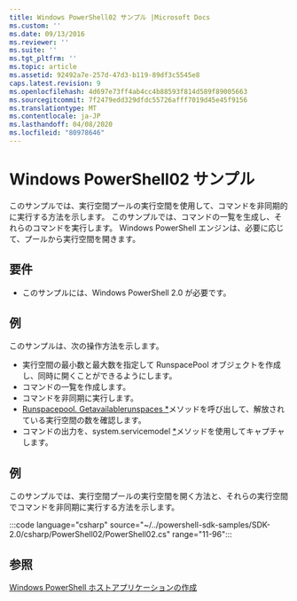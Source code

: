 ```yaml
---
title: Windows PowerShell02 サンプル |Microsoft Docs
ms.custom: ''
ms.date: 09/13/2016
ms.reviewer: ''
ms.suite: ''
ms.tgt_pltfrm: ''
ms.topic: article
ms.assetid: 92492a7e-257d-47d3-b119-89df3c5545e8
caps.latest.revision: 9
ms.openlocfilehash: 4d697e73ff4ab4cc4b88593f814d589f89005663
ms.sourcegitcommit: 7f2479edd329dfdc55726afff7019d45e45f9156
ms.translationtype: MT
ms.contentlocale: ja-JP
ms.lasthandoff: 04/08/2020
ms.locfileid: "80978646"
---
```

# <a name="windows-powershell02-sample"></a>Windows PowerShell02 サンプル

このサンプルでは、実行空間プールの実行空間を使用して、コマンドを非同期的に実行する方法を示します。 このサンプルでは、コマンドの一覧を生成し、それらのコマンドを実行します。 Windows PowerShell エンジンは、必要に応じて、プールから実行空間を開きます。

## <a name="requirements"></a>要件

- このサンプルには、Windows PowerShell 2.0 が必要です。

## <a name="demonstrates"></a>例

このサンプルは、次の操作方法を示します。

- 実行空間の最小数と最大数を指定して RunspacePool オブジェクトを作成し、同時に開くことができるようにします。
- コマンドの一覧を作成します。
- コマンドを非同期に実行します。
- [Runspacepool. Getavailablerunspaces *](/dotnet/api/System.Management.Automation.Runspaces.RunspacePool.GetAvailableRunspaces)メソッドを呼び出して、解放されている実行空間の数を確認します。
- コマンドの出力を、system.servicemodel [*](/dotnet/api/System.Management.Automation.PowerShell.EndInvoke)メソッドを使用してキャプチャします。

## <a name="example"></a>例

このサンプルでは、実行空間プールの実行空間を開く方法と、それらの実行空間でコマンドを非同期に実行する方法を示します。

:::code language="csharp" source="~/../powershell-sdk-samples/SDK-2.0/csharp/PowerShell02/PowerShell02.cs" range="11-96":::

## <a name="see-also"></a>参照

[Windows PowerShell ホストアプリケーションの作成](./writing-a-windows-powershell-host-application.md)
